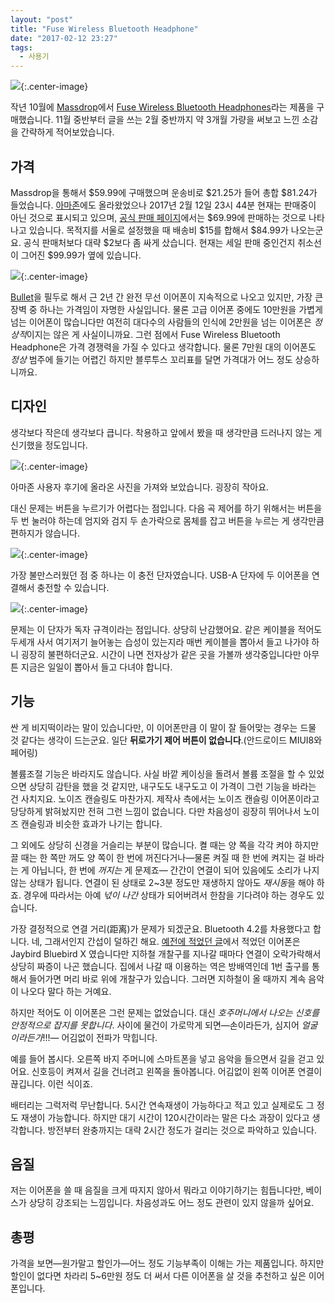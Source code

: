 ```yaml
---
layout: "post"
title: "Fuse Wireless Bluetooth Headphone"
date: "2017-02-12 23:27"
tags:
  - 사용기
---
```


![](http://d.pr/i/zTkE+){:.center-image}

작년 10월에 [Massdrop](https://massdrop.com)에서 [Fuse Wireless Bluetooth Headphones](https://www.massdrop.com/buy/28957)라는 제품을 구매했습니다. 11월 중반부터 글을 쓰는 2월 중반까지 약 3개월 가량을 써보고 느낀 소감을 간략하게 적어보았습니다.

## 가격

Massdrop을 통해서 $59.99에 구매했으며 운송비로 $21.25가 들어 총합 $81.24가 들었습니다. [아마존](https://www.amazon.com/Fuse-FuseBlue-Wireless-Bluetooth-Headphones/dp/B01I212X12)에도 올라왔었으나 2017년 2월 12일 23시 44분 현재는 판매중이 아닌 것으로 표시되고 있으며, [공식 판매 페이지](https://www.hearfuse.com/collections/all)에서는 $69.99에 판매하는 것으로 나타나고 있습니다. 목적지를 서울로 설정했을 때 배송비 $15를 합해서 $84.99가 나오는군요. 공식 판매처보다 대략 $2보다 좀 싸게 샀습니다. 현재는 세일 판매 중인건지 취소선이 그어진 $99.99가 옆에 있습니다.

![](http://d.pr/i/9UaT+){:.center-image}

[Bullet](https://schatzii.com/bullet-series/the-bullet-detail)을 필두로 해서 근 2년 간 완전 무선 이어폰이 지속적으로 나오고 있지만, 가장 큰 장벽 중 하나는 가격임이 자명한 사실입니다. 물론 고급 이어폰 중에도 10만원을 가볍게 넘는 이어폰이 많습니다만 여전히 대다수의 사람들의 인식에 2만원을 넘는 이어폰은 *정상적*이지는 않은 게 사실이니까요. 그런 점에서 Fuse Wireless Bluetooth Headphone은 가격 경쟁력을 가질 수 있다고 생각합니다. 물론 7만원 대의 이어폰도 *정상* 범주에 들기는 어렵긴 하지만 블루투스 꼬리표를 달면 가격대가 어느 정도 상승하니까요.

## 디자인

생각보다 작은데 생각보다 큽니다. 착용하고 앞에서 봤을 때 생각만큼 드러나지 않는 게 신기했을 정도입니다.

![](https://images-na.ssl-images-amazon.com/images/I/618IgIZVuYL._SL1600_.jpg){:.center-image}

아마존 사용자 후기에 올라온 사진을 가져와 보았습니다. 굉장히 작아요.

대신 문제는 버튼을 누르기가 어렵다는 점입니다. 다음 곡 제어를 하기 위해서는 버튼을 두 번 눌러야 하는데 엄지와 검지 두 손가락으로 몸체를 잡고 버튼을 누르는 게 생각만큼 편하지가 않습니다.

![](http://d.pr/i/iUXb+){:.center-image}

가장 불만스러웠던 점 중 하나는 이 충전 단자였습니다. USB-A 단자에 두 이어폰을 연결해서 충전할 수 있습니다.

![](http://d.pr/i/1gxlj+){:.center-image}

문제는 이 단자가 독자 규격이라는 점입니다. 상당히 난감했어요. 같은 케이블을 적어도 두세개 사서 여기저기 늘어놓는 습성이 있는지라 매번 케이블을 뽑아서 들고 나가야 하니 굉장히 불편하더군요. 시간이 나면 전자상가 같은 곳을 가볼까 생각중입니다만 아무튼 지금은 일일이 뽑아서 들고 다녀야 합니다.

## 기능

싼 게 비지떡이라는 말이 있습니다만, 이 이어폰만큼 이 말이 잘 들어맞는 경우는 드물 것 같다는 생각이 드는군요. 일단 **뒤로가기 제어 버튼이 없습니다**.(안드로이드 MIUI8와 페어링)

볼륨조절 기능은 바라지도 않습니다. 사실 바깥 케이싱을 돌려서 볼륨 조절을 할 수 있었으면 상당히 감탄을 했을 것 같지만, 내구도도 내구도고 이 가격이 그런 기능을 바라는 건 사치지요. 노이즈 캔슬링도 마찬가지. 제작사 측에서는 노이즈 캔슬링 이어폰이라고 당당하게 밝혀놨지만 전혀 그런 느낌이 없습니다. 다만 차음성이 굉장히 뛰어나서 노이즈 캔슬링과 비슷한 효과가 나기는 합니다.

그 외에도 상당히 신경을 거슬리는 부분이 많습니다. 켤 때는 양 쪽을 각각 켜야 하지만 끌 때는 한 쪽만 꺼도 양 쪽이 한 번에 꺼진다거나—물론 켜질 때 한 번에 켜지는 걸 바라는 게 아닙니다, 한 번에 _꺼지는_ 게 문제죠— 간간이 연결이 되어 있음에도 소리가 나지 않는 상태가 됩니다. 연결이 된 상태로 2~3분 정도만 재생하지 않아도 *재시동*을 해야 하죠. 경우에 따라서는 아예 *넋이 나간* 상태가 되어버려서 한참을 기다려야 하는 경우도 있습니다.

가장 결정적으로 연결 거리(距离)가 문제가 되겠군요. Bluetooth 4.2를 차용했다고 합니다. 네, 그래서인지 간섭이 덜하긴 해요. [예전에 적었던 글](http://canorus.github.io//2016/09/25/i-무선-i-에-대한-단상/)에서 적었던 이어폰은 Jaybird Bluebird X 였습니다만 지하철 개찰구를 지나갈 때마다 연결이 오락가락해서 상당히 짜증이 나곤 했습니다. 집에서 나갈 때 이용하는 역은 방배역인데 1번 출구를 통해서 들어가면 머리 바로 위에 개찰구가 있습니다. 그러면 지하철이 올 때까지 계속 음악이 나오다 말다 하는 거예요.

하지만 적어도 이 이어폰은 그런 문제는 없었습니다. 대신 *호주머니에서 나오는 신호를 안정적으로 잡지를 못합니다*. 사이에 물건이 가로막게 되면—손이라든가, 심지어 *얼굴이라든가*!!!— 어김없이 전파가 막힙니다.

예를 들어 봅시다. 오른쪽 바지 주머니에 스마트폰을 넣고 음악을 들으면서 길을 걷고 있어요. 신호등이 켜져서 길을 건너려고 왼쪽을 돌아봅니다. 어김없이 왼쪽 이어폰 연결이 끊깁니다. 이런 식이죠.

배터리는 그럭저럭 무난합니다. 5시간 연속재생이 가능하다고 적고 있고 실제로도 그 정도 재생이 가능합니다. 하지만 대기 시간이 120시간이라는 말은 다소 과장이 있다고 생각합니다. 방전부터 완충까지는 대략 2시간 정도가 걸리는 것으로 파악하고 있습니다.

## 음질

저는 이어폰을 쓸 때 음질을 크게 따지지 않아서 뭐라고 이야기하기는 힘듭니다만, 베이스가 상당히 강조되는 느낌입니다. 차음성과도 어느 정도 관련이 있지 않을까 싶어요.

## 총평

가격을 보면—원가말고 할인가—어느 정도 기능부족이 이해는 가는 제품입니다. 하지만 할인이 없다면 차라리 5~6만원 정도 더 써서 다른 이어폰을 살 것을 추천하고 싶은 이어폰입니다.
